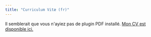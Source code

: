 ```yaml
---
title: "Curriculum Vitæ (fr)"
---
```


<div class="embed-responsive" style="padding-bottom:150%">
<object data="/files/cv_idrissi_fr.pdf" type="application/pdf">
Il semblerait que vous n'ayiez pas de plugin PDF installé.
<a href="/files/cv_idrissi_fr.pdf">Mon CV est disponible ici.</a>
</object>
</div>

